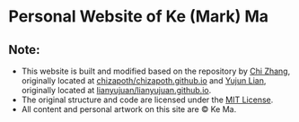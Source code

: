 # Personal Website of Ke (Mark) Ma

## Note:

- This website is built and modified based on the repository by [Chi Zhang](https://github.com/chizapoth/), originally located at [chizapoth/chizapoth.github.io](https://github.com/chizapoth/chizapoth.github.io) and [Yujun Lian](https://github.com/lianyujun/), originally located at [lianyujuan/lianyujuan.github.io](https://github.com/lianyujun/lianyujuan.github.io).
- The original structure and code are licensed under the [MIT License](LICENSE).
- All content and personal artwork on this site are © Ke Ma.